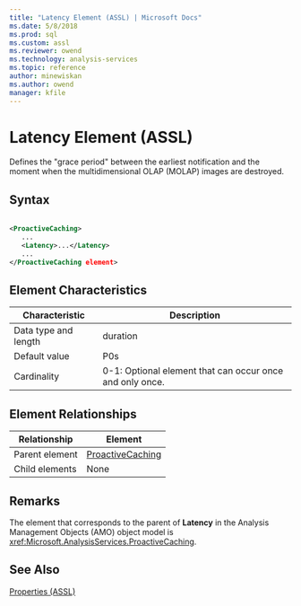 ```yaml
---
title: "Latency Element (ASSL) | Microsoft Docs"
ms.date: 5/8/2018
ms.prod: sql
ms.custom: assl
ms.reviewer: owend
ms.technology: analysis-services
ms.topic: reference
author: minewiskan
ms.author: owend
manager: kfile
---
```

# Latency Element (ASSL)

  Defines the "grace period" between the earliest notification and the moment when the multidimensional OLAP (MOLAP) images are destroyed.  
  
## Syntax  
  
```xml  
  
<ProactiveCaching>  
   ...  
   <Latency>...</Latency>  
   ...  
</ProactiveCaching element>  
```  
  
## Element Characteristics  
  
|Characteristic|Description|  
|--------------------|-----------------|  
|Data type and length|duration|  
|Default value|P0s|  
|Cardinality|0-1: Optional element that can occur once and only once.|  
  
## Element Relationships  
  
|Relationship|Element|  
|------------------|-------------|  
|Parent element|[ProactiveCaching](../../../analysis-services/scripting/objects/proactivecaching-element-assl.md)|  
|Child elements|None|  
  
## Remarks  
 The element that corresponds to the parent of **Latency** in the Analysis Management Objects (AMO) object model is <xref:Microsoft.AnalysisServices.ProactiveCaching>.  
  
## See Also  
 [Properties &#40;ASSL&#41;](../../../analysis-services/scripting/properties/properties-assl.md)  
  
  
